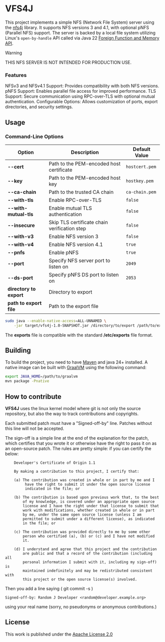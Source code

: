 # VFS4J

This project implements a simple NFS (Network File System) server using the [nfs4j](https://github.com/dcache/nfs4j) library.
It supports NFS versions 3 and 4.1, with optional pNFS (Parallel NFS) support. The server is
backed by a local file system utilizing  Linux's `open-by-handle` API called via Java 22
[Foreign Function and Memory API][1].

> [!WARNING]
> THIS NFS SERVER IS NOT INTENDED FOR PRODUCTION USE.

### Features

NFSv3 and NFSv4.1 Support: Provides compatibility with both NFS versions.
pNFS Support: Enables parallel file access for improved performance.
TLS Support: Secure communication using RPC-over-TLS with optional mutual authentication.
Configurable Options: Allows customization of ports, export directories, and security settings.

## Usage

### Command-Line Options

| Option                  | Description                                                                                     | Default Value       |
|-------------------------|-------------------------------------------------------------------------------------------------|---------------------|
| **--cert**              | Path to the PEM-encoded host certificate                                                       | `hostcert.pem`      |
| **--key**               | Path to the PEM-encoded host key                                                               | `hostkey.pem`       |
| **--ca-chain**          | Path to the trusted CA chain                                                                   | `ca-chain.pem`      |
| **--with-tls**          | Enable RPC-over-TLS                                                                            | `false`             |
| **--with-mutual-tls**   | Enable mutual TLS authentication                                                               | `false`             |
| **--insecure**          | Skip TLS certificate chain verification step                                                   | `false`             |
| **--with-v3**           | Enable NFS version 3                                                                           | `false`             |
| **--with-v4**           | Enable NFS version 4.1                                                                         | `true`              |
| **--pnfs**              | Enable pNFS                                                                                    | `true`              |
| **--port**              | Specify NFS server port to listen on                                                           | `2049`              |
| **--ds-port**           | Specify pNFS DS port to listen on                                                              | `2053`              |
| **directory to export** | Directory to export                                                                            |                     |
| **path to export file** | Path to the export file |

```bash
sudo java --enable-native-access=ALL-UNNAMED \
    -jar target/vfs4j-1.0-SNAPSHOT.jar /directory/to/export /path/to/export/file
```

The **exports** file is compatible with the standard **/etc/exports** file format.


## Building

To build the project, you need to have [Maven](https://maven.apache.org/) and java 24+ installed.
A native image can be built with [GraalVM](https://graalvm.org) using the following command:

```bash
export JAVA_HOME=/path/to/graalvm
mvn package -Pnative
````
## How to contribute

**VFS4J** uses the linux kernel model where git is not only the source repository,
but also the way to track contributions and copyrights.

Each submitted patch must have a "Signed-off-by" line.  Patches without
this line will not be accepted.

The sign-off is a simple line at the end of the explanation for the
patch, which certifies that you wrote it or otherwise have the right to
pass it on as an open-source patch.  The rules are pretty simple: if you
can certify the below:
```
    Developer's Certificate of Origin 1.1

    By making a contribution to this project, I certify that:

    (a) The contribution was created in whole or in part by me and I
         have the right to submit it under the open source license
         indicated in the file; or

    (b) The contribution is based upon previous work that, to the best
        of my knowledge, is covered under an appropriate open source
        license and I have the right under that license to submit that
        work with modifications, whether created in whole or in part
        by me, under the same open source license (unless I am
        permitted to submit under a different license), as indicated
        in the file; or

    (c) The contribution was provided directly to me by some other
        person who certified (a), (b) or (c) and I have not modified
        it.

    (d) I understand and agree that this project and the contribution
        are public and that a record of the contribution (including all
        personal information I submit with it, including my sign-off) is
        maintained indefinitely and may be redistributed consistent with
        this project or the open source license(s) involved.
```
Then you add a line saying ( git commit -s )

    Signed-off-by: Random J Developer <random@developer.example.org>

using your real name (sorry, no pseudonyms or anonymous contributions.)

## License

This work is published under the [Apache License 2.0][2]

[1]: https://docs.oracle.com/en/java/javase/22/core/foreign-function-and-memory-api.html
[2]: LICENSE
